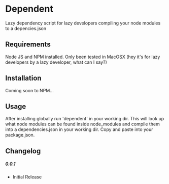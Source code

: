 # Dependent

Lazy dependency script for lazy developers compiling your node modules to a depencies.json

## Requirements

Node JS and NPM installed.
Only been tested in MacOSX (hey it's for lazy developers by a lazy developer, what can I say?)

## Installation

Coming soon to NPM…

## Usage

After installing globally run 'dependent' in your working dir. This will look up what node modules can be found inside node_modules and compile them into a dependencies.json in your working dir. Copy and paste into your package.json.

## Changelog

##### 0.0.1
* Initial Release